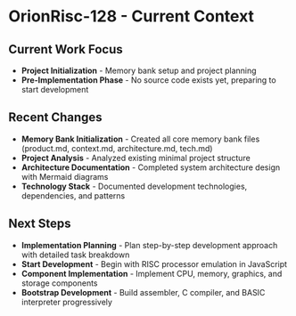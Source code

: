 # OrionRisc-128 - Current Context

## Current Work Focus
- **Project Initialization** - Memory bank setup and project planning
- **Pre-Implementation Phase** - No source code exists yet, preparing to start development

## Recent Changes
- **Memory Bank Initialization** - Created all core memory bank files (product.md, context.md, architecture.md, tech.md)
- **Project Analysis** - Analyzed existing minimal project structure
- **Architecture Documentation** - Completed system architecture design with Mermaid diagrams
- **Technology Stack** - Documented development technologies, dependencies, and patterns

## Next Steps
- **Implementation Planning** - Plan step-by-step development approach with detailed task breakdown
- **Start Development** - Begin with RISC processor emulation in JavaScript
- **Component Implementation** - Implement CPU, memory, graphics, and storage components
- **Bootstrap Development** - Build assembler, C compiler, and BASIC interpreter progressively